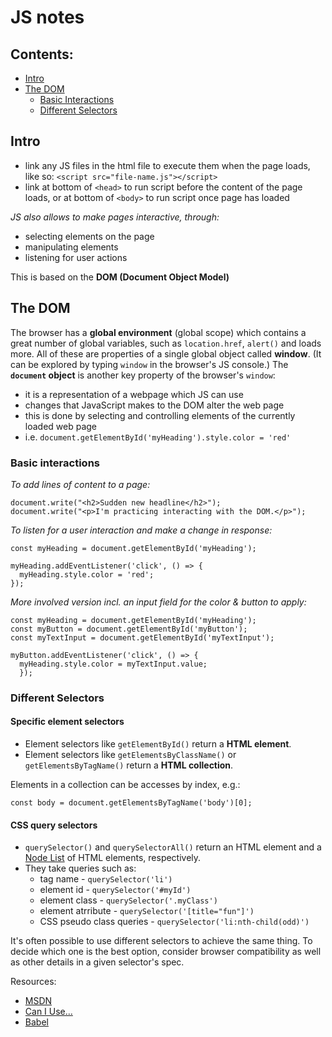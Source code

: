 # JS notes

## Contents:
- [Intro](#intro)
- [The DOM](#the-dom)
  - [Basic Interactions](#basic-interactions)
  - [Different Selectors](#different-selectors)

## Intro
- link any JS files in the html file to execute them when the page loads, like so: `<script src="file-name.js"></script>`
- link at bottom of `<head>` to run script before the content of the page loads, or at bottom of `<body>` to run script once page has loaded

*JS also allows to make pages interactive, through:*
- selecting elements on the page
- manipulating elements
- listening for user actions

This is based on the **DOM (Document Object Model)**

## The DOM

The browser has a **global environment** (global scope) which contains a great number of global variables, such as `location.href`, `alert()` and loads more. All of these are properties of a single global object called **window**. (It can be explored by typing `window` in the browser's JS console.) The **`document` object** is another key property of the browser's `window`:

- it is a representation of a webpage which JS can use
- changes that JavaScript makes to the DOM alter the web page
- this is done by selecting and controlling elements of the currently loaded web page
- i.e. `document.getElementById('myHeading').style.color = 'red'`

### Basic interactions

*To add lines of content to a page:*
```
document.write("<h2>Sudden new headline</h2>");
document.write("<p>I'm practicing interacting with the DOM.</p>");
```

*To listen for a user interaction and make a change in response:*
```
const myHeading = document.getElementById('myHeading');

myHeading.addEventListener('click', () => {
  myHeading.style.color = 'red';
});
```

*More involved version incl. an input field for the color & button to apply:*
```
const myHeading = document.getElementById('myHeading');
const myButton = document.getElementById('myButton');
const myTextInput = document.getElementById('myTextInput');

myButton.addEventListener('click', () => {
  myHeading.style.color = myTextInput.value;
  });
```

### Different Selectors
#### Specific element selectors
- Element selectors like `getElementById()` return a **HTML element**.
- Element selectors like `getElementsByClassName()` or `getElementsByTagName()` return a **HTML collection**.

Elements in a collection can be accesses by index, e.g.:
```
const body = document.getElementsByTagName('body')[0];
```

#### CSS query selectors
- `querySelector()` and `querySelectorAll()` return an HTML element and a [Node List](https://developer.mozilla.org/en-US/docs/Web/API/NodeList) of HTML elements, respectively.
- They take queries such as:
  - tag name - `querySelector('li')`
  - element id - `querySelector('#myId')`
  - element class - `querySelector('.myClass')`
  - element atrribute - `querySelector('[title="fun"]')`
  - CSS pseudo class queries - `querySelector('li:nth-child(odd)')`

It's often possible to use different selectors to achieve the same thing. To decide which one is the best option, consider browser compatibility as well as other details in a given selector's spec.

Resources:
- [MSDN](https://developer.mozilla.org/en-US/)
- [Can I Use...](https://caniuse.com/#)
- [Babel](https://babeljs.io/)
